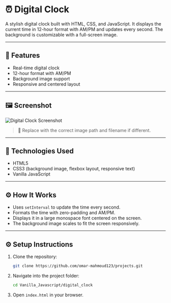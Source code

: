 # ⏰ Digital Clock

A stylish digital clock built with HTML, CSS, and JavaScript. It displays the current time in 12-hour format with AM/PM and updates every second. The background is customizable with a full-screen image.

---

## 🚀 Features

- Real-time digital clock
- 12-hour format with AM/PM
- Background image support
- Responsive and centered layout

---

## 🖼️ Screenshot

![Digital Clock Screenshot](/Vanilla_Javascript/digital_clock/Digital%20Clock.png)

> 📸 Replace with the correct image path and filename if different.

---

## 🧪 Technologies Used

- HTML5
- CSS3 (background image, flexbox layout, responsive text)
- Vanilla JavaScript

---

## ⚙️ How It Works

- Uses `setInterval` to update the time every second.
- Formats the time with zero-padding and AM/PM.
- Displays it in a large monospace font centered on the screen.
- The background image scales to fit the screen responsively.

---

## ⚙️ Setup Instructions

1. Clone the repository:

    ```bash
    git clone https://github.com/omar-mahmoud123/projects.git
    ```

2. Navigate into the project folder:

    ```bash
    cd Vanilla_Javascript/digital_clock
    ```

3. Open `index.html` in your browser.
